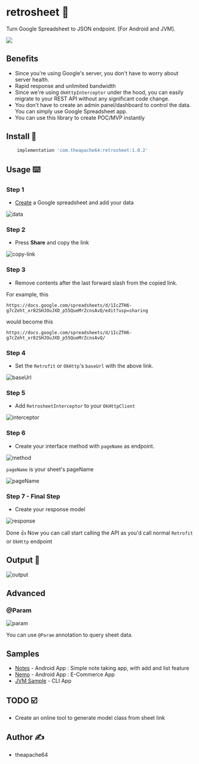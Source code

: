 # retrosheet 📄
Turn Google Spreadsheet to JSON endpoint. [For Android and JVM].

![](https://i.imgur.com/LYqPOcu.png)

## Benefits

- Since you're using Google's server, you don't have to worry about server health.
- Rapid response and unlimited bandwidth
- Since we're using `OkHttpInterceptor` under the hood, you can easily migrate to your REST API without 
any significant code change.
- You don't have to create an admin panel/dashboard to control the data. You can simply use Google Spreadsheet app.
- You can use this library to create POC/MVP instantly 

## Install 🤝 

```groovy
    implementation 'com.theapache64:retrosheet:1.0.2'
```

## Usage ⌨️ 

### Step 1

- [Create](https://docs.google.com/spreadsheets/u/0/create?usp=sheets_web) a Google spreadsheet and add your data

![data](https://i.imgur.com/3Y114g8.png)

### Step 2

- Press **Share** and copy the link

![copy-link](https://i.imgur.com/MNYD7mg.png)

### Step 3

- Remove contents after the last forward slash from the copied link.

For example, this
```
https://docs.google.com/spreadsheets/d/1IcZTH6-g7cZeht_xr82SHJOuJXD_p55QueMrZcnsAvQ/edit?usp=sharing
```

would become this
```
https://docs.google.com/spreadsheets/d/1IcZTH6-g7cZeht_xr82SHJOuJXD_p55QueMrZcnsAvQ/
```

### Step 4

- Set the `Retrofit` or `OkHttp`'s `baseUrl` with the above link.

![baseUrl](https://i.imgur.com/tFMNEC4.png)


### Step 5

- Add `RetrosheetInterceptor` to your `OkHttpClient`

![interceptor](https://i.imgur.com/5Jrh0Rx.png)


### Step 6

- Create your interface method with `pageName` as endpoint.

![method](https://i.imgur.com/QF8cFVT.png)

`pageName` is your sheet's pageName

![pageName](https://i.imgur.com/qCHDdtI.png)


### Step 7 - Final Step

- Create your response model

![response](https://user-images.githubusercontent.com/9678279/88100193-d7e94a00-cbb9-11ea-9969-9da9f71905aa.png)

Done 👍 Now you can call start calling the API as you'd call normal `Retrofit` or `OkHttp` endpoint
 
## Output 💚

![output](output.gif)

## Advanced

### @Param

![param](https://i.imgur.com/OHyIwHA.png)

You can use `@Param` annotation to query sheet data.

## Samples

- [Notes](https://github.com/theapache64/notes) - Android App : Simple note taking app, with add and list feature
- [Nemo](https://github.com/theapache64/nemo) - Android App :  E-Commerce App
- [JVM Sample](https://github.com/theapache64/retrosheet/blob/master/src/main/kotlin/com/theapache64/retrosheet/sample/Main.kt) - CLI App

## TODO ☑️

 - Create an online tool to generate model class from sheet link

## Author ✍️

- theapache64
